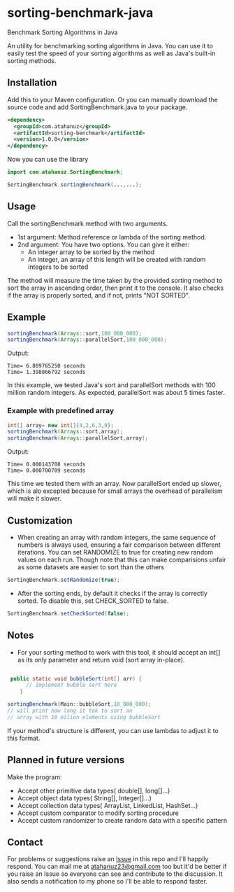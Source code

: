 # sorting-benchmark-java
Benchmark Sorting Algorithms in Java

An utility for benchmarking sorting algorithms in Java. You can use it to easily test the speed of your sorting algorithms as well as Java's built-in sorting methods.

## Installation
Add this to your Maven configuration. Or you can manually download the source code and add SortingBenchmark.java to your package.
```xml
<dependency>
  <groupId>com.atahanuz</groupId>
  <artifactId>sorting-benchmark</artifactId>
  <version>1.0.0</version>
</dependency>
```
Now you can use the library
```java
import com.atahanuz.SortingBenchmark;

SortingBenchmark.sortingBenchmark(...,...);
```
## Usage

Call the sortingBenchmark method with two arguments.
- 1st argument: Method reference or lambda of the sorting method.
- 2nd argument: You have two options. You can give it either:
  - An integer array to be sorted by the method
  - An integer, an array of this length will be created with random integers to be sorted

The method will measure the time taken by the provided sorting method to sort the array in ascending order, then print it to the console. It also checks if the array is properly sorted, and if not, prints "NOT SORTED".


## Example
```java
sortingBenchmark(Arrays::sort,100_000_000);
sortingBenchmark(Arrays::parallelSort,100_000_000);
```
Output:
```
Time= 6.809765250 seconds
Time= 1.398866792 seconds
```
In this example, we tested Java's sort and parallelSort methods with 100 million random integers. As expected, parallelSort was about 5 times faster.


### Example with predefined array

```java
int[] array= new int[]{4,2,6,3,9};
sortingBenchmark(Arrays::sort,array);
sortingBenchmark(Arrays::parallelSort,array);
```

Output:
```
Time= 0.000143708 seconds
Time= 0.000700709 seconds
```
This time we tested them with an array. Now parallelSort ended up slower, which is alo excepted because for small arrays the overhead of parallelism will make it slower.


## Customization
- When creating an array with random integers, the same sequence of numbers is always used, ensuring a fair comparison between different iterations.
You can set RANDOMIZE to true for creating new random values on each run. Though note that this can make comparisions unfair as some datasets are easier to sort than the others

```java
SortingBenchmark.setRandomize(true);
```
- After the sorting ends, by default it checks if the array is correctly sorted. To disable this, set CHECK_SORTED to false.
```java
SortingBenchmark.setCheckSorted(false);
```

## Notes
- For your sorting method to work with this tool, it should accept an int[] as its only parameter and return void (sort array in-place).
```java

 public static void bubbleSort(int[] arr) {
      // implement bubble sort here
    }

sortingBenchmark(Main::bubbleSort,10_000_000);
// will print how long it tok to sort an 
// array with 10 milion elements using bubbleSort
```
If your method's structure is different, you can use lambdas to adjust it to this format.

## Planned in future versions
Make the program:
- Accept other primitive data types( double[], long[]...)
- Accept object data types( String[], Integer[]...)
- Accept collection data types( ArrayList, LinkedList, HashSet...)
- Accept custom comparator to modify sorting procedure
- Accept custom randomizer to create random data with a specific pattern

## Contact

For problems or suggestions raise an [Issue](https://github.com/atahanuz/sorting-benchmark/issues/new) in this repo and I'll happily respond. 
You can mail me at atahanuz23@gmail.com too but it'd be better if you raise an Issue so everyone can see and contribute to the discussion. It also sends a notification to my phone so I'll be able to respond faster.




